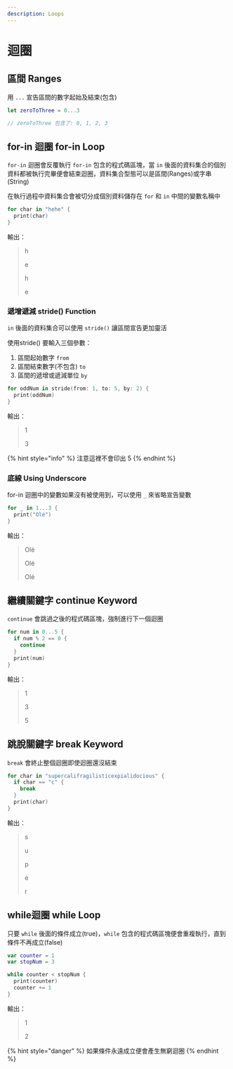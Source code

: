```yaml
---
description: Loops
---
```


# 迴圈

## 區間 Ranges

用 `...` 宣告區間的數字起始及結束(包含)

```swift
let zeroToThree = 0...3

// zeroToThree 包含了: 0, 1, 2, 3
```

## for-in 迴圈 for-in Loop

`for-in` 迴圈會反覆執行 `for-in` 包含的程式碼區塊，當 `in` 後面的資料集合的個別資料都被執行完畢便會結束迴圈，資料集合型態可以是區間(Ranges)或字串(String)

在執行過程中資料集合會被切分成個別資料儲存在 `for` 和 `in` 中間的變數名稱中

```swift
for char in "hehe" {
  print(char)
}
```

輸出：

> h
>
> e
>
> h
>
> e

### 遞增遞減 stride() Function

`in` 後面的資料集合可以使用 `stride()` 讓區間宣告更加靈活

使用stride() 要輸入三個參數：

1. 區間起始數字 `from`
2. 區間結束數字(不包含) `to`
3. 區間的遞增或遞減單位 `by`

```swift
for oddNum in stride(from: 1, to: 5, by: 2) {
  print(oddNum)
}
```

輸出：

> 1
>
> 3

{% hint style="info" %}
注意這裡不會印出 5
{% endhint %}

### 底線 Using Underscore

for-in 迴圈中的變數如果沒有被使用到，可以使用 `_` 來省略宣告變數

```swift
for _ in 1...3 {
  print("Olé")
}
```

輸出：

> Olé
>
> Olé
>
> Olé

## 繼續關鍵字 continue Keyword

`continue` 會跳過之後的程式碼區塊，強制進行下一個迴圈

```swift
for num in 0...5 {
  if num % 2 == 0 {
    continue
  }
  print(num)
}
```

輸出：

> 1
>
> 3
>
> 5

## 跳脫關鍵字 break Keyword

`break` 會終止整個迴圈即使迴圈還沒結束

```swift
for char in "supercalifragilisticexpialidocious" {
  if char == "c" {
    break
  }
  print(char)
}
```

輸出：

> s
>
> u
>
> p
>
> e
>
> r

## while迴圈 while Loop

只要 `while` 後面的條件成立(true)，`while` 包含的程式碼區塊便會重複執行，直到條件不再成立(false)

```swift
var counter = 1
var stopNum = 3

while counter < stopNum {
  print(counter)
  counter += 1
}
```

輸出：

> 1
>
> 2

{% hint style="danger" %}
如果條件永遠成立便會產生無窮迴圈
{% endhint %}
